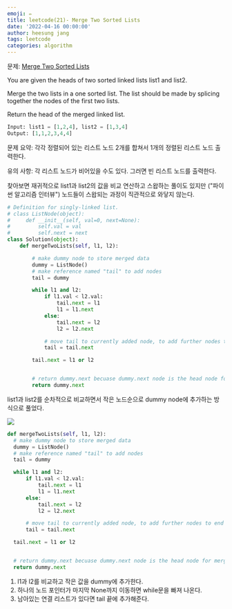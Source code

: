 ```yaml
---
emoji: ✏️
title: leetcode(21)- Merge Two Sorted Lists
date: '2022-04-16 00:00:00'
author: heesung jang
tags: leetcode
categories: algorithm
---
```


문제: [Merge Two Sorted Lists]("https://leetcode.com/problems/merge-two-sorted-lists/")

You are given the heads of two sorted linked lists list1 and list2.

Merge the two lists in a one sorted list. The list should be made by splicing together the nodes of the first two lists.

Return the head of the merged linked list.

```python
Input: list1 = [1,2,4], list2 = [1,3,4]
Output: [1,1,2,3,4,4]
```

문제 요약: 각각 정렬되어 있는 리스트 노드 2개를 합쳐서 1개의 정렬된 리스트 노드 출력한다.

유의 사항: 각 리스트 노드가 비어있을 수도 있다. 그러면 빈 리스트 노드를 출력한다.

찾아보면 재귀적으로 list1과 list2의 값을 비교 연산하고 스왑하는 풀이도 있지만 ("파이썬 알고리즘 인터뷰") 노드들이 스왑되는 과정이 직관적으로 와닿지 않는다.

```python
# Definition for singly-linked list.
# class ListNode(object):
#     def __init__(self, val=0, next=None):
#         self.val = val
#         self.next = next
class Solution(object):
    def mergeTwoLists(self, l1, l2):

        # make dummy node to store merged data
        dummy = ListNode()
        # make reference named "tail" to add nodes
        tail = dummy

        while l1 and l2:
            if l1.val < l2.val:
                tail.next = l1
                l1 = l1.next
            else:
                tail.next = l2
                l2 = l2.next

            # move tail to currently added node, to add further nodes to end
            tail = tail.next

        tail.next = l1 or l2


        # return dummy.next becuase dummy.next node is the head node for merged linked list
        return dummy.next
```

list1과 list2를 순차적으로 비교하면서 작은 노드순으로 dummy node에 추가하는 방식으로 풀었다.

![](https://velog.velcdn.com/images/heesungj7/post/14a8c81b-69d0-4fe6-a984-3093abe7930e/image.jpeg)

```python
def mergeTwoLists(self, l1, l2):
  # make dummy node to store merged data
  dummy = ListNode()
  # make reference named "tail" to add nodes
  tail = dummy

  while l1 and l2:
      if l1.val < l2.val:
          tail.next = l1
          l1 = l1.next
      else:
          tail.next = l2
          l2 = l2.next

      # move tail to currently added node, to add further nodes to end
      tail = tail.next

  tail.next = l1 or l2


  # return dummy.next becuase dummy.next node is the head node for merged linked list
  return dummy.next
```

1. l1과 l2를 비교하고 작은 값을 dummy에 추가한다.
2. 하나의 노드 포인터가 마지막 None까지 이동하면 while문을 빠져 나온다.
3. 남아있는 연결 리스트가 있다면 tail 끝에 추가해준다.
